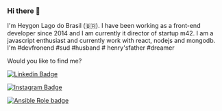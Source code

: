 ### Hi there 👋

I'm Heygon Lago do Brasil (🇧🇷). I have been working as a front-end developer since 2014 and I am currently it director of startup m42. I am a javascript enthusiast and currently work with react, nodejs and mongodb.
I'm #devfronend #sud #husband # henry'sfather #dreamer

Would you like to find me?


<a href="https://www.linkedin.com/in/heygon-andrade-51b3b623/" rel="nofollow"><img src="https://camo.githubusercontent.com/3de3a6348c0e6b6a913fbe25fec57b018080bef1/68747470733a2f2f696d672e736869656c64732e696f2f62616467652f2d4c696e6b6564496e2d626c75653f7374796c653d666c61742d737175617265266c6f676f3d4c696e6b6564696e266c6f676f436f6c6f723d7768697465266c696e6b3d68747470733a2f2f7777772e6c696e6b6564696e2e636f6d2f696e2f66656c6970656669616c686f" alt="Linkedin Badge" data-canonical-src="https://img.shields.io/badge/-LinkedIn-blue?style=flat-square&amp;logo=Linkedin&amp;logoColor=white&amp;link=https://www.linkedin.com/in/heygon-andrade-51b3b623/" style="max-width:100%;"></a>


<a href="https://www.instagram.com/oheygon/" rel="nofollow"><img src="https://camo.githubusercontent.com/3de3a6348c0e6b6a913fbe25fec57b018080bef1/68747470733a2f2f696d672e736869656c64732e696f2f62616467652f2d4c696e6b6564496e2d626c75653f7374796c653d666c61742d737175617265266c6f676f3d4c696e6b6564696e266c6f676f436f6c6f723d7768697465266c696e6b3d68747470733a2f2f7777772e6c696e6b6564696e2e636f6d2f696e2f66656c6970656669616c686f" alt="Instagram Badge" data-canonical-src="https://img.shields.io/badge/-Instagram-red?style=flat-square&amp;logo=Linkedin&amp;logoColor=white&amp;link=https://www.instagram.com/oheygon/" style="max-width:100%;"></a>

<a href="https://www.instagram.com/oheygon/" rel="nofollow"><img alt="Ansible Role badge" src="https://img.shields.io/badge/-Instagram-red?style=flat-square&amp;logo=Linkedin&amp;logoColor=white&amp;link=https://www.instagram.com/oheygon/"></a>
